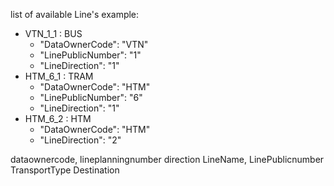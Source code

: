 list of available Line's example: 
- VTN_1_1 : BUS
    - "DataOwnerCode": "VTN"
    - "LinePublicNumber": "1"
    - "LineDirection": "1"
- HTM_6_1 : TRAM
    - "DataOwnerCode": "HTM"
    - "LinePublicNumber": "6"
    - "LineDirection": "1"
- HTM_6_2 : HTM
    - "DataOwnerCode": "HTM"
    - "LineDirection": "2"

dataownercode,
lineplanningnumber
direction
LineName, 
LinePublicnumber
TransportType
Destination